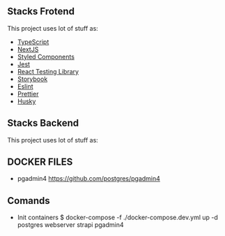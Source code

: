 

## Stacks Frotend

This project uses lot of stuff as:

- [TypeScript](https://www.typescriptlang.org/)
- [NextJS](https://nextjs.org/)
- [Styled Components](https://styled-components.com/)
- [Jest](https://jestjs.io/)
- [React Testing Library](https://testing-library.com/docs/react-testing-library/intro)
- [Storybook](https://storybook.js.org/)
- [Eslint](https://eslint.org/)
- [Prettier](https://prettier.io/)
- [Husky](https://github.com/typicode/husky)


## Stacks Backend

This project uses lot of stuff as:

## DOCKER FILES
  - pgadmin4
    https://github.com/postgres/pgadmin4

## Comands
  - Init containers
  $ docker-compose -f ./docker-compose.dev.yml up -d postgres webserver strapi pgadmin4